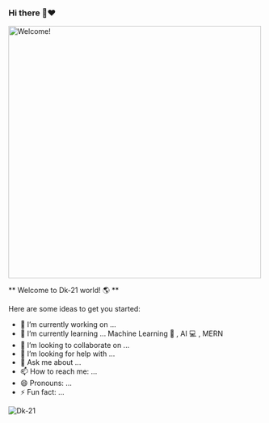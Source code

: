 ### Hi there 👋❤️

<img src="https://media.giphy.com/media/11JTxkrmq4bGE0/source.gif" alt="Welcome!" width="500" align="centre" />

** Welcome to Dk-21 world! 🌎 ** 



Here are some ideas to get you started:

- 🔭 I’m currently working on ...
- 🌱 I’m currently learning ... Machine Learning 🤖 , AI 💻 , MERN  
- 👯 I’m looking to collaborate on ...
- 🤔 I’m looking for help with ...
- 💬 Ask me about ...
- 📫 How to reach me: ...
- 😄 Pronouns: ...
- ⚡ Fun fact: ...

<p><img align="center" src="https://github-readme-streak-stats.herokuapp.com/?user=Dk-21&background=6e7582" alt="Dk-21" /></p>
